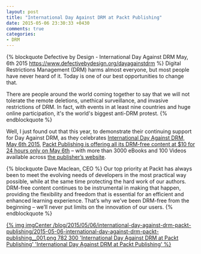 ```yaml
---
layout: post
title: "International Day Against DRM at Packt Publishing"
date: 2015-05-06 23:30:33 +0430
comments: true
categories: 
- DRM
---
```


{% blockquote Defective by Design - International Day Against DRM  May, 6th 2015 https://www.defectivebydesign.org/dayagainstdrm %}
Digital Restrictions Management (DRM) harms almost everyone, but most people have never heard of it. Today is one of our best opportunities to change that.

There are people around the world coming together to say that we will not tolerate the remote deletions, unethical surveillance, and invasive restrictions of DRM. In fact, with events in at least nine countries and huge online participation, it's the world's biggest anti-DRM protest.
{% endblockquote %}

Well, I just found out that this year, to demonstrate their continuing support for Day Against DRM, as they celebrates [International Day Against DRM, May 6th 2015](https://www.defectivebydesign.org/dayagainstdrm), [Packt Publishing is offering all its DRM-free content at $10 for 24 hours only on May 6th](http://bit.ly/1clSCd7) – with more than 3000 eBooks and 100 Videos available across [the publisher’s website](http://www.packtpub.com/).

<!-- more -->

{% blockquote Dave Maclean, CEO %}
Our top priority at Packt has always been to meet the evolving needs of developers in the most practical way possible, while at the same time protecting the hard work of our authors. DRM-free content continues to be instrumental in making that happen, providing the flexibility and freedom that is essential for an efficient and enhanced learning experience. That’s why we’ve been DRM-free from the beginning – we’ll never put limits on the innovation of our users.
{% endblockquote %}

[{% img imgCenter /blog/2015/05/06/international-day-against-drm-packt-publishing/2015-05-06-international-day-against-drm-packt-publishing__001.png 782 300 'International Day Against DRM at Packt Publishing' 'International Day Against DRM at Packt Publishing' %}](/blog/2015/05/06/international-day-against-drm-packt-publishing/2015-05-06-international-day-against-drm-packt-publishing__001.png)

